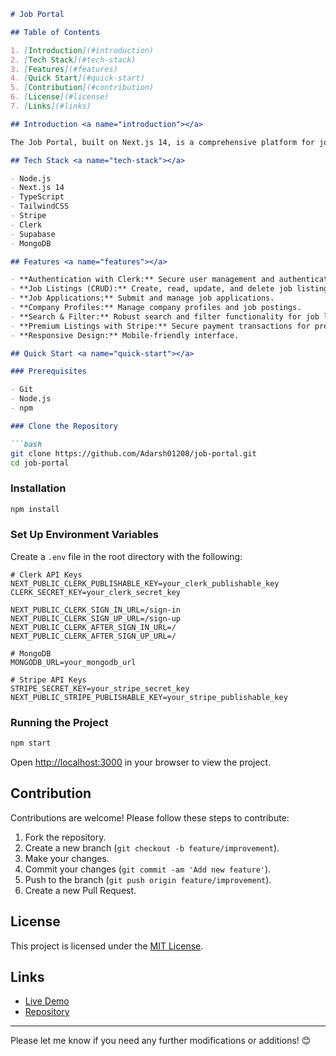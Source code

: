 ```markdown
# Job Portal

## Table of Contents

1. [Introduction](#introduction)
2. [Tech Stack](#tech-stack)
3. [Features](#features)
4. [Quick Start](#quick-start)
5. [Contribution](#contribution)
6. [License](#license)
7. [Links](#links)

## Introduction <a name="introduction"></a>

The Job Portal, built on Next.js 14, is a comprehensive platform for job seekers and employers. It allows users to post jobs, apply for positions, and manage their applications. The app integrates seamless payment processing through Stripe for premium job listings.

## Tech Stack <a name="tech-stack"></a>

- Node.js
- Next.js 14
- TypeScript
- TailwindCSS
- Stripe
- Clerk
- Supabase
- MongoDB

## Features <a name="features"></a>

- **Authentication with Clerk:** Secure user management and authentication.
- **Job Listings (CRUD):** Create, read, update, and delete job listings with full control.
- **Job Applications:** Submit and manage job applications.
- **Company Profiles:** Manage company profiles and job postings.
- **Search & Filter:** Robust search and filter functionality for job listings.
- **Premium Listings with Stripe:** Secure payment transactions for premium job listings.
- **Responsive Design:** Mobile-friendly interface.

## Quick Start <a name="quick-start"></a>

### Prerequisites

- Git
- Node.js
- npm

### Clone the Repository

```bash
git clone https://github.com/Adarsh01208/job-portal.git
cd job-portal
```

### Installation

```bash
npm install
```

### Set Up Environment Variables

Create a `.env` file in the root directory with the following:

```env
# Clerk API Keys
NEXT_PUBLIC_CLERK_PUBLISHABLE_KEY=your_clerk_publishable_key
CLERK_SECRET_KEY=your_clerk_secret_key

NEXT_PUBLIC_CLERK_SIGN_IN_URL=/sign-in
NEXT_PUBLIC_CLERK_SIGN_UP_URL=/sign-up
NEXT_PUBLIC_CLERK_AFTER_SIGN_IN_URL=/
NEXT_PUBLIC_CLERK_AFTER_SIGN_UP_URL=/

# MongoDB
MONGODB_URL=your_mongodb_url

# Stripe API Keys
STRIPE_SECRET_KEY=your_stripe_secret_key
NEXT_PUBLIC_STRIPE_PUBLISHABLE_KEY=your_stripe_publishable_key

```

### Running the Project

```bash
npm start
```

Open [http://localhost:3000](http://localhost:3000) in your browser to view the project.

## Contribution <a name="contribution"></a>

Contributions are welcome! Please follow these steps to contribute:

1. Fork the repository.
2. Create a new branch (`git checkout -b feature/improvement`).
3. Make your changes.
4. Commit your changes (`git commit -am 'Add new feature'`).
5. Push to the branch (`git push origin feature/improvement`).
6. Create a new Pull Request.

## License <a name="license"></a>

This project is licensed under the [MIT License](LICENSE).

## Links <a name="links"></a>

- [Live Demo](https://job-portal.vercel.app/)
- [Repository](https://github.com/Adarsh01208/job-portal)

---

Please let me know if you need any further modifications or additions! 😊
```